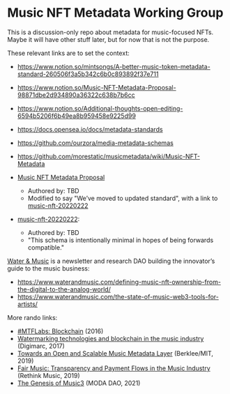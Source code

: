 # Music NFT Metadata Working Group

This is a discussion-only repo about metadata for music-focused NFTs. Maybe it will have other stuff later, but for now that is not the purpose.

These relevant links are to set the context:

- https://www.notion.so/mintsongs/A-better-music-token-metadata-standard-260506f3a5b342c6b0c893892f37e711
- https://www.notion.so/Music-NFT-Metadata-Proposal-98871dbe2d934890a36322c638b7b6cc
- https://www.notion.so/Additional-thoughts-open-editing-6594b5206f6b49ea8b959458e9225d99
- https://docs.opensea.io/docs/metadata-standards
- https://github.com/ourzora/media-metadata-schemas
- https://github.com/morestatic/musicmetadata/wiki/Music-NFT-Metadata

- [Music NFT Metadata Proposal](https://www.notion.so/Music-NFT-Metadata-Proposal-98871dbe2d934890a36322c638b7b6cc)
  - Authored by: TBD
  - Modified to say "We’ve moved to updated standard", with a link to [music-nft-20220222](https://www.notion.so/Music-NFT-Metadata-Proposal-98871dbe2d934890a36322c638b7b6cc)

- [music-nft-20220222](https://www.notion.so/music-nft-20220222-96631ddf932f4fe8837dfb2e71168e0f):
  - Authored by: TBD
  - "This schema is intentionally minimal in hopes of being forwards compatible."

[Water & Music](https://www.waterandmusic.com/) is a newsletter and research DAO building the innovator’s guide to the music business:

- https://www.waterandmusic.com/defining-music-nft-ownership-from-the-digital-to-the-analog-world/
- https://www.waterandmusic.com/the-state-of-music-web3-tools-for-artists/

More rando links:

- [#MTFLabs: Blockchain](https://cris.brighton.ac.uk/ws/portalfiles/portal/486119/Blockchain-Whitepaper.pdf%092016) (2016)
- [Watermarking technologies and blockchain in the music industry](https://www.digimarc.com/docs/default-source/digimarc-resources/whitepaper-blockchain-in-music-industry.pdf?sfvrsn=2) (Digimarc, 2017)
- [Towards an Open and Scalable Music Metadata Layer](https://arxiv.org/pdf/1911.08278.pdf) (Berklee/MIT, 2019)
- [Fair Music: Transparency and Payment Flows in the Music Industry](https://creativepassport.net/wp-content/uploads/2019/10/Fair-Music-Transparency-and-Payment-Flows-in-the-Music-Industry.pdf) (Rethink Music, 2019)
- [The Genesis of Music3](https://gateway.pinata.cloud/ipfs/QmX9tuaHepxwaTwTU5TnWDksWNSSm2JWNncc2avLABTavc) (MODA DAO, 2021)
